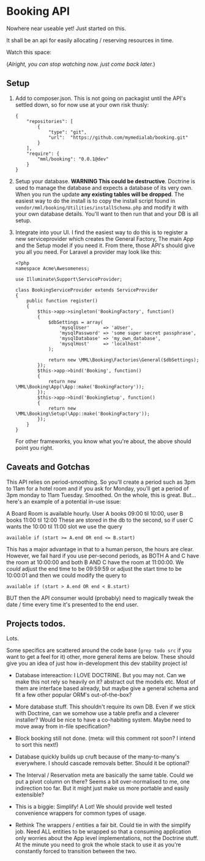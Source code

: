 # Booking API

Nowhere near useable yet! Just started on this.

It shall be an api for easily allocating / reserving resources in time.

Watch this space: `    `

(*Alright, you can stop watching now. just come back later.*)

## Setup

 1. Add to composer.json. This is not going on packagist until the API's settled down, so for now use at your own risk
    thusly:

        {
            "repositories": [
                {
                    "type": "git",
                    "url":  "https://github.com/mymedialab/booking.git"
                }
            ],
            "require": {
                "mml/booking": "0.0.1@dev"
            }
        }

 2. Setup your database. **WARNING This could be destructive**. Doctrine is used to manage the database and expects a
    database of its very own. When you run the update **any existing tables will be dropped**. The easiest way to do the
    install is to copy the install script found in `vendor/mml/booking/Utilities/installSchema.php` and modify it with
    your own database details. You'll want to then run that and your DB is all setup.

 3. Integrate into your UI. I find the easiest way to do this is to register a new serviceprovider which creates the
    General Factory, The main App and the Setup model if you need it. From there, those API's should give you all you
    need. For Laravel a provider may look like this:

        <?php
        namespace Acme\Awesomeness;

        use Illuminate\Support\ServiceProvider;

        class BookingServiceProvider extends ServiceProvider
        {
            public function register()
            {
                $this->app->singleton('BookingFactory', function()
                {
                    $dbSettings = array(
                        'mysqlUser'     => 'aUser',
                        'mysqlPassword' => 'some super secret passphrase',
                        'mysqlDatabase' => 'my_own_database',
                        'mysqlHost'     => 'localhost'
                    );

                    return new \MML\Booking\Factories\General($dbSettings);
                });
                $this->app->bind('Booking', function()
                {
                    return new \MML\Booking\App(\App::make('BookingFactory'));
                });
                $this->app->bind('BookingSetup', function()
                {
                    return new \MML\Booking\Setup(\App::make('BookingFactory'));
                });
            }
        }

    For other frameworks, you know what you're about, the above should point you right.

## Caveats and Gotchas

This API relies on period-smoothing. So you'll create a period such as 3pm to 11am for a hotel room and if you ask for
Monday, you'll get a period of 3pm monday to 11am Tuesday. Smoothed. On the whole, this is great. But... here's an
example of a potential in-use issue:

A Board Room is available hourly. User A books 09:00 til 10:00, user B books 11:00 til 12:00 These are stored in the db
to the second, so if user C wants the 10:00 til 11:00 slot we use the query

    available if (start >= A.end OR end <= B.start)

This has a major advantage in that to a human person, the hours are clear. However, we fail hard if you use per-second
periods, as BOTH A and C have the room at 10:00:00 and both B AND C have the room at 11:00:00. We *could* adjust the end
time to be 09:59:59 or adjust the start time to be 10:00:01 and then we could modify the query to

    available if (start > A.end OR end < B.start)

BUT then the API consumer would (probably) need to magically tweak the date / time every time it's presented to the end
user.

## Projects todos.

Lots.

Some specifics are scattered around the code base (`grep todo src` if you want to get a feel for it) other, more general
items are below. These should give you an idea of just how in-development this dev stability project is!

 * Database intereaction: I LOVE DOCTRINE. But you may not. Can we make this not rely so heavily on it? abstract out the
   models etc. Most of them are interface based already, but maybe give a general schema and fit a few other popular
   ORM's out-of-the-box?

 * More database stuff. This shouldn't require its own DB. Even if we stick with Doctrine, can we somehow use a  table
   prefix and a cleverer installer? Would be nice to have a co-habiting system. Maybe need to move away from in-file
   specification?

 * Block booking still not done. (meta: will this comment rot soon? I intend to sort this next!)

 * Database quickly builds up cruft because of the many-to-many's everywhere. I should cascade removals better. Should
   it be optional?

 * The Interval / Reservation meta are basically the same table. Could we put a pivot column on there? Seems a bit
   over-normalised to me, one indirection too far. But it might just make us more portable and easily extensible?

 * This is a biggie: Simplify! A Lot! We should provide well tested convenience wrappers for common types of usage.

 * Rethink The wrappers / entities a fair bit. Could tie in with the simplify job. Need ALL entities to be wrapped so
   that a consuming application only worries about the App level implementations, not the Doctrine stuff. At the minute
   you need to grok the whole stack to use it as you're constantly forced to transition between the two.
